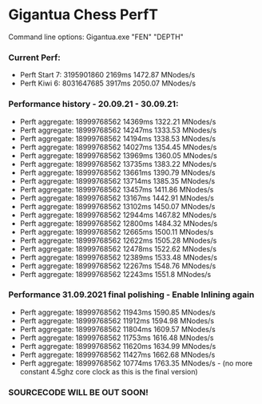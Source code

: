 # Gigantua Chess PerfT

Command line options:
Gigantua.exe "FEN" "DEPTH"

### Current Perf:
 - Perft Start 7: 3195901860 2169ms 1472.87 MNodes/s
 - Perft Kiwi 6: 8031647685 3917ms 2050.07 MNodes/s

### Performance history - 20.09.21 - 30.09.21:
 - Perft aggregate: 18999768562 14369ms 1322.21 MNodes/s
 - Perft aggregate: 18999768562 14247ms 1333.53 MNodes/s
 - Perft aggregate: 18999768562 14194ms 1338.53 MNodes/s
 - Perft aggregate: 18999768562 14027ms 1354.45 MNodes/s
 - Perft aggregate: 18999768562 13969ms 1360.05 MNodes/s
 - Perft aggregate: 18999768562 13735ms 1383.22 MNodes/s
 - Perft aggregate: 18999768562 13661ms 1390.79 MNodes/s
 - Perft aggregate: 18999768562 13714ms 1385.35 MNodes/s
 - Perft aggregate: 18999768562 13457ms 1411.86 MNodes/s
 - Perft aggregate: 18999768562 13167ms 1442.91 MNodes/s
 - Perft aggregate: 18999768562 13102ms 1450.07 MNodes/s
 - Perft aggregate: 18999768562 12944ms 1467.82 MNodes/s
 - Perft aggregate: 18999768562 12800ms 1484.32 MNodes/s
 - Perft aggregate: 18999768562 12665ms 1500.11 MNodes/s
 - Perft aggregate: 18999768562 12622ms 1505.28 MNodes/s
 - Perft aggregate: 18999768562 12478ms 1522.62 MNodes/s
 - Perft aggregate: 18999768562 12389ms 1533.48 MNodes/s
 - Perft aggregate: 18999768562 12267ms 1548.76 MNodes/s
 - Perft aggregate: 18999768562 12243ms 1551.8 MNodes/s

### Performance 31.09.2021 final polishing - Enable Inlining again
 - Perft aggregate: 18999768562 11943ms 1590.85 MNodes/s
 - Perft aggregate: 18999768562 11912ms 1594.98 MNodes/s
 - Perft aggregate: 18999768562 11804ms 1609.57 MNodes/s
 - Perft aggregate: 18999768562 11753ms 1616.48 MNodes/s
 - Perft aggregate: 18999768562 11620ms 1634.99 MNodes/s
 - Perft aggregate: 18999768562 11427ms 1662.68 MNodes/s
 - Perft aggregate: 18999768562 10774ms 1763.35 MNodes/s - (no more constant 4.5ghz core clock as this is the final version)


### SOURCECODE WILL BE OUT SOON!

<!--
### 
SOURCECODE WILL BE OUT SOON!
-->
